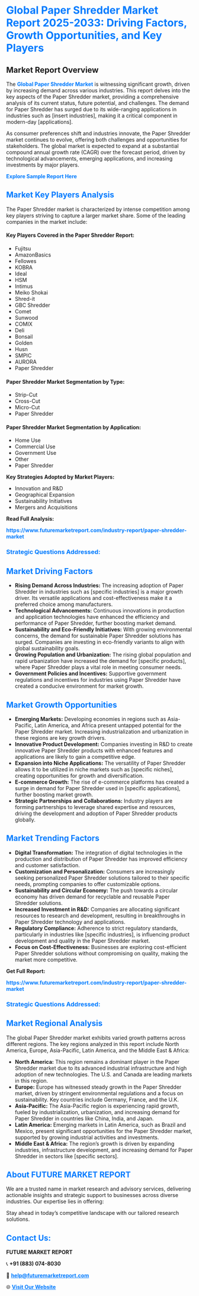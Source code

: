 <h1 style="color: #007BFF;">Global Paper Shredder Market Report 2025-2033: Driving Factors, Growth Opportunities, and Key Players</h1>

<section id="overview">
<h2>Market Report Overview</h2>
<p>The <a href="https://www.futuremarketreport.com/industry-report/paper-shredder-market" style="color: #007BFF; text-decoration: none;"><strong>Global Paper Shredder Market</strong></a> is witnessing significant growth, driven by increasing demand across various industries. This report delves into the key aspects of the Paper Shredder market, providing a comprehensive analysis of its current status, future potential, and challenges. The demand for Paper Shredder has surged due to its wide-ranging applications in industries such as [insert industries], making it a critical component in modern-day [applications].</p>
<p>As consumer preferences shift and industries innovate, the Paper Shredder market continues to evolve, offering both challenges and opportunities for stakeholders. The global market is expected to expand at a substantial compound annual growth rate (CAGR) over the forecast period, driven by technological advancements, emerging applications, and increasing investments by major players.</p>
</section>

<section id="overview">
<p><a href="https://www.futuremarketreport.com/request-sample/reportId=99106" style="color: #007BFF; text-decoration: none;"><strong>Explore Sample Report Here</strong></a></p>
</section>

<section id="key-players">
<h2 style="color: #007BFF;">Market Key Players Analysis</h2>
<p>The Paper Shredder market is characterized by intense competition among key players striving to capture a larger market share. Some of the leading companies in the market include:</p>
<h4>Key Players Covered in the Paper Shredder Report:</h4>
<ul><li>Fujitsu</li><li>AmazonBasics</li><li>Fellowes</li><li>KOBRA</li><li>Ideal</li><li>HSM</li><li>Intimus</li><li>Meiko Shokai</li><li>Shred-it</li><li>GBC Shredder</li><li>Comet</li><li>Sunwood</li><li>COMIX</li><li>Deli</li><li>Bonsail</li><li>Golden</li><li>Husn</li><li>SMPIC</li><li>AURORA</li><li>Paper Shredder</li></ul>
<h4>Paper Shredder Market Segmentation by Type:</h4>
<ul><li>Strip-Cut</li><li>Cross-Cut</li><li>Micro-Cut</li><li>Paper Shredder</li></ul>

<h4>Paper Shredder Market Segmentation by Application:</h4>
<ul><li>Home Use</li><li>Commercial Use</li><li>Government Use</li><li>Other</li><li>Paper Shredder</li></ul>
<p><strong>Key Strategies Adopted by Market Players:</strong></p>
<ul>
<li>Innovation and R&D</li>
<li>Geographical Expansion</li>
<li>Sustainability Initiatives</li>
<li>Mergers and Acquisitions</li>
</ul>
</section>

<section>
<p><strong>Read Full Analysis: </strong></p><a href="https://www.futuremarketreport.com/industry-report/paper-shredder-market" style="color: #007BFF; text-decoration: none;"><strong>https://www.futuremarketreport.com/industry-report/paper-shredder-market</strong></a>
<h3 style="color: #007BFF;">Strategic Questions Addressed:</h3>
</section>

<section id="driving-factors">
<h2 style="color: #007BFF;">Market Driving Factors</h2>
<ul>
<li><strong>Rising Demand Across Industries:</strong> The increasing adoption of Paper Shredder in industries such as [specific industries] is a major growth driver. Its versatile applications and cost-effectiveness make it a preferred choice among manufacturers.</li>
<li><strong>Technological Advancements:</strong> Continuous innovations in production and application technologies have enhanced the efficiency and performance of Paper Shredder, further boosting market demand.</li>
<li><strong>Sustainability and Eco-Friendly Initiatives:</strong> With growing environmental concerns, the demand for sustainable Paper Shredder solutions has surged. Companies are investing in eco-friendly variants to align with global sustainability goals.</li>
<li><strong>Growing Population and Urbanization:</strong> The rising global population and rapid urbanization have increased the demand for [specific products], where Paper Shredder plays a vital role in meeting consumer needs.</li>
<li><strong>Government Policies and Incentives:</strong> Supportive government regulations and incentives for industries using Paper Shredder have created a conducive environment for market growth.</li>
</ul>
</section>

<section id="growth-opportunities">
<h2 style="color: #007BFF;">Market Growth Opportunities</h2>
<ul>
<li><strong>Emerging Markets:</strong> Developing economies in regions such as Asia-Pacific, Latin America, and Africa present untapped potential for the Paper Shredder market. Increasing industrialization and urbanization in these regions are key growth drivers.</li>
<li><strong>Innovative Product Development:</strong> Companies investing in R&D to create innovative Paper Shredder products with enhanced features and applications are likely to gain a competitive edge.</li>
<li><strong>Expansion into Niche Applications:</strong> The versatility of Paper Shredder allows it to be utilized in niche markets such as [specific niches], creating opportunities for growth and diversification.</li>
<li><strong>E-commerce Growth:</strong> The rise of e-commerce platforms has created a surge in demand for Paper Shredder used in [specific applications], further boosting market growth.</li>
<li><strong>Strategic Partnerships and Collaborations:</strong> Industry players are forming partnerships to leverage shared expertise and resources, driving the development and adoption of Paper Shredder products globally.</li>
</ul>
</section>

<section id="trending-factors">
<h2 style="color: #007BFF;">Market Trending Factors</h2>
<ul>
<li><strong>Digital Transformation:</strong> The integration of digital technologies in the production and distribution of Paper Shredder has improved efficiency and customer satisfaction.</li>
<li><strong>Customization and Personalization:</strong> Consumers are increasingly seeking personalized Paper Shredder solutions tailored to their specific needs, prompting companies to offer customizable options.</li>
<li><strong>Sustainability and Circular Economy:</strong> The push towards a circular economy has driven demand for recyclable and reusable Paper Shredder solutions.</li>
<li><strong>Increased Investment in R&D:</strong> Companies are allocating significant resources to research and development, resulting in breakthroughs in Paper Shredder technology and applications.</li>
<li><strong>Regulatory Compliance:</strong> Adherence to strict regulatory standards, particularly in industries like [specific industries], is influencing product development and quality in the Paper Shredder market.</li>
<li><strong>Focus on Cost-Effectiveness:</strong> Businesses are exploring cost-efficient Paper Shredder solutions without compromising on quality, making the market more competitive.</li>
</ul>
</section>

<section>
<p><strong>Get Full Report: </strong></p><a href="https://www.futuremarketreport.com/industry-report/paper-shredder-market" style="color: #007BFF; text-decoration: none;"><strong>https://www.futuremarketreport.com/industry-report/paper-shredder-market</strong></a>
<h3 style="color: #007BFF;">Strategic Questions Addressed:</h3>
</section>


<section id="regional-analysis">
<h2 style="color: #007BFF;">Market Regional Analysis</h2>
<p>The global Paper Shredder market exhibits varied growth patterns across different regions. The key regions analyzed in this report include North America, Europe, Asia-Pacific, Latin America, and the Middle East & Africa:</p>
<ul>
<li><strong>North America:</strong> This region remains a dominant player in the Paper Shredder market due to its advanced industrial infrastructure and high adoption of new technologies. The U.S. and Canada are leading markets in this region.</li>
<li><strong>Europe:</strong> Europe has witnessed steady growth in the Paper Shredder market, driven by stringent environmental regulations and a focus on sustainability. Key countries include Germany, France, and the U.K.</li>
<li><strong>Asia-Pacific:</strong> The Asia-Pacific region is experiencing rapid growth, fueled by industrialization, urbanization, and increasing demand for Paper Shredder in countries like China, India, and Japan.</li>
<li><strong>Latin America:</strong> Emerging markets in Latin America, such as Brazil and Mexico, present significant opportunities for the Paper Shredder market, supported by growing industrial activities and investments.</li>
<li><strong>Middle East & Africa:</strong> The region’s growth is driven by expanding industries, infrastructure development, and increasing demand for Paper Shredder in sectors like [specific sectors].</li>
</ul>
</section>

<footer>
<h2 style="color: #007BFF;">About FUTURE MARKET REPORT</h2>
<p>We are a trusted name in market research and advisory services, delivering actionable insights and strategic support to businesses across diverse industries. Our expertise lies in offering:</p>

<p>Stay ahead in today’s competitive landscape with our tailored research solutions.</p>

<h2 style="color: #007BFF;">Contact Us:</h2>
<p><strong>FUTURE MARKET REPORT</strong></p>
<p>📞 <strong>+91 (883) 074-8030</strong></p>
<p>📧 <strong><a href="mailto:help@futuremarketreport.com" style="color: #007BFF;">help@futuremarketreport.com</a></strong></p>
<p>🌐 <strong><a href="https://www.futuremarketreport.com/" style="color: #007BFF;">Visit Our Website</a></strong></p>
</footer>